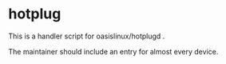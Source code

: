 
# hotplug

This is a handler script for oasislinux/hotplugd .

The maintainer should include an entry for almost every device.
